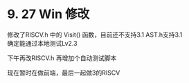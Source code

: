 # 9. 27 Win 修改

修改了RISCV.h 中的 Visit() 函数，目前还不支持3.1
AST.h支持3.1  
确定能通过本地测试Lv2.3

下午再改RISCV.h
再增加个自动测试脚本

现在暂时在做前端，最后一起做3的RISCV
